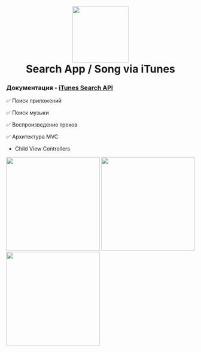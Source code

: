 
<h1 align="center">
    <img src="https://upload.wikimedia.org/wikipedia/commons/2/2a/ITunes_12.2_logo.png" width="150">
    <br>
    Search App / Song via iTunes
</h1>

### Документация - [iTunes Search API](https://developer.apple.com/library/archive/documentation/AudioVideo/Conceptual/iTuneSearchAPI/index.html)
:white_check_mark: Поиск приложений

:white_check_mark: Поиск музыки

:white_check_mark: Воспроизведение треков

:white_check_mark: Архитектура MVC
  + Child View Controllers
  
<img src="https://github.com/ArturKondratev/Lesson7/blob/main/iOSArchitecturesDemo/Screen/Screen1.png?raw=true" width="250">   <img src="https://github.com/ArturKondratev/Lesson7/blob/main/iOSArchitecturesDemo/Screen/Screen2.png?raw=true" width="250">   <img src="https://github.com/ArturKondratev/Lesson7/blob/main/iOSArchitecturesDemo/Screen/Screen3.png?raw=true" width="250">
